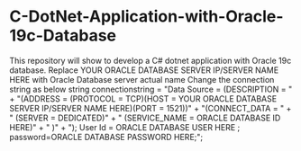 # C-DotNet-Application-with-Oracle-19c-Database
This repository will show to develop a C# dotnet application with Oracle 19c database.
Replace YOUR ORACLE DATABASE SERVER IP/SERVER NAME HERE with Oracle Database server actual name
Change the connection string as below 
string connectionstring = "Data Source = (DESCRIPTION = " +
             "(ADDRESS = (PROTOCOL = TCP)(HOST = YOUR ORACLE DATABASE SERVER IP/SERVER NAME HERE)(PORT = 1521))" +
             "(CONNECT_DATA = " +
               " (SERVER = DEDICATED)" +
               " (SERVICE_NAME = ORACLE DATABASE ID HERE)" +
             " )" +
           "); User Id = ORACLE DATABASE USER HERE ; password=ORACLE DATABASE PASSWORD HERE;";
